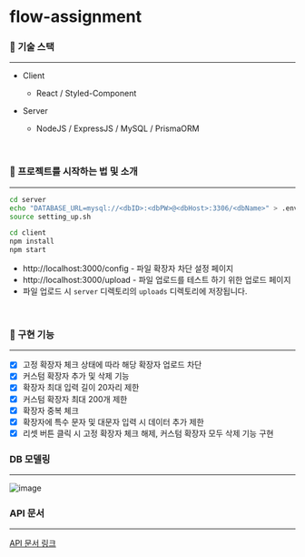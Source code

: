 # flow-assignment

### 📗 기술 스택

---

- Client

  - React / Styled-Component

- Server
  - NodeJS / ExpressJS / MySQL / PrismaORM

<br>

### 🚀 프로젝트를 시작하는 법 및 소개

---

```bash
cd server
echo "DATABASE_URL=mysql://<dbID>:<dbPW>@<dbHost>:3306/<dbName>" > .env
source setting_up.sh

cd client
npm install
npm start
```

- http://localhost:3000/config - 파일 확장자 차단 설정 페이지
- http://localhost:3000/upload - 파일 업로드를 테스트 하기 위한 업로드 페이지
- 파일 업로드 시 `server` 디렉토리의 `uploads` 디렉토리에 저장됩니다.

<br>

### 🌈 구현 기능

---

- [x] 고정 확장자 체크 상태에 따라 해당 확장자 업로드 차단
- [x] 커스텀 확장자 추가 및 삭제 기능
- [x] 확장자 최대 입력 길이 20자리 제한
- [x] 커스텀 확장자 최대 200개 제한
- [x] 확장자 중복 체크
- [x] 확장자에 특수 문자 및 대문자 입력 시 데이터 추가 제한
- [x] 리셋 버튼 클릭 시 고정 확장자 체크 해제, 커스텀 확장자 모두 삭제 기능 구현

### DB 모델링

---

![image](https://user-images.githubusercontent.com/85930725/147902873-be9d9e07-6665-4087-a915-f5755723cc05.png)
<br>

### API 문서

---

[API 문서 링크](https://documenter.getpostman.com/view/16343905/UVRHj44E#2f4d0a9b-c8a1-4958-ba3a-9b923a71ad03)
<br>
